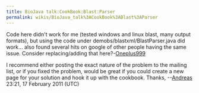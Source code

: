 ```yaml
---
title: BioJava talk:CookBook:Blast:Parser
permalink: wikis/BioJava_talk%3ACookBook%3ABlast%3AParser
---
```


Code here didn't work for me (tested windows and linux blast, many
output formats), but using the code under
demobs/blastxml/BlastParser.java did work... also found several hits on
google of other people having the same issue. Consider replacing/adding
that here?-[Oneplus999](User:Oneplus999 "wikilink")

I recommend either posting the exact nature of the problem to the
mailing list, or if you fixed the problem, would be great if you could
create a new page for your solution and hook it up with the cookbook.
Thanks, --[Andreas](User:Andreas "wikilink") 23:21, 17 February 2011
(UTC)
